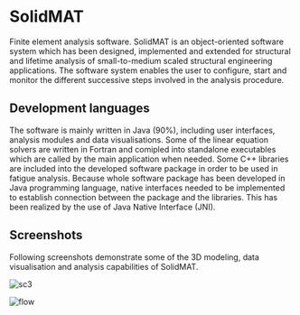 # SolidMAT
Finite element analysis software. SolidMAT is an object-oriented software system which has been designed, implemented and extended for structural and lifetime analysis of small-to-medium scaled structural engineering applications. The software system enables the user to configure, start and monitor the different successive steps involved in the analysis procedure.

## Development languages
The software is mainly written in Java (90%), including user interfaces, analysis modules and data visualisations. Some of the linear equation solvers are written in Fortran and comipled into standalone executables which are called by the main application when needed. Some C++ libraries are included into the developed software package in order to be used in fatigue analysis. Because whole software package has been developed in Java programming language, native interfaces needed to be implemented to establish connection between the package and the libraries. This has been realized by the use of Java Native Interface (JNI).

## Screenshots
Following screenshots demonstrate some of the 3D modeling, data visualisation and analysis capabilities of SolidMAT.

![sc3](https://user-images.githubusercontent.com/13915745/40977697-f7a41cf0-68d1-11e8-8f38-0fa9070e04fc.jpg)

![flow](https://user-images.githubusercontent.com/13915745/40979015-e7d89ce4-68d4-11e8-9ae8-fc15e63ac658.jpg)
